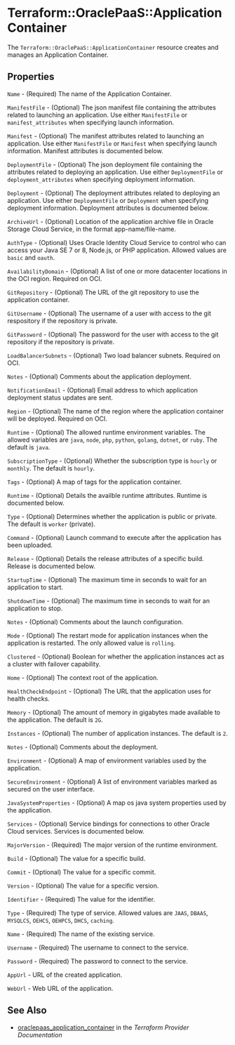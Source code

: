 # Terraform::OraclePaaS::ApplicationContainer

The `Terraform::OraclePaaS::ApplicationContainer` resource creates and manages an Application Container.

## Properties

`Name` - (Required) The name of the Application Container.

`ManifestFile` - (Optional) The json manifest file containing the attributes related to launching an application. Use either `ManifestFile` or `manifest_attributes` when specifying launch information.

`Manifest` - (Optional) The manifest attributes related to launching an application. Use either `ManifestFile` or `Manifest` when specifying launch information. Manifest attributes is documented below.

`DeploymentFile` - (Optional) The json deployment file containing the attributes related to deploying an application. Use either `DeploymentFile` or `deployment_attributes` when specifying deployment information.

`Deployment` - (Optional) The deployment attributes related to deploying an application. Use either `DeploymentFile` or `Deployment` when specifying deployment information. Deployment attributes is documented below.

`ArchiveUrl` - (Optional) Location of the application archive file in Oracle Storage Cloud Service, in the format app-name/file-name.

`AuthType` - (Optional) Uses Oracle Identity Cloud Service to control who can access your Java SE 7 or 8, Node.js, or PHP application. Allowed values are `basic` and `oauth`.

`AvailabilityDomain` - (Optional) A list of one or more datacenter locations in the OCI region. Required on OCI.

`GitRepository` - (Optional) The URL of the git repository to use the application container.

`GitUsername` - (Optional) The username of a user with access to the git respository if the repository is private.

`GitPassword` - (Optional) The password for the user with access to the git repository if the repository is private.

`LoadBalancerSubnets` - (Optional) Two load balancer subnets. Required on OCI.

`Notes` - (Optional) Comments about the application deployment.

`NotificationEmail` - (Optional) Email address to which application deployment status updates are sent.

`Region` - (Optional) The name of the region where the application container will be deployed. Required on OCI.

`Runtime` - (Optional) The allowed runtime environment variables. The allowed variables are `java`, `node`, `php`, `python`, `golang`, `dotnet`, or `ruby`. The default is `java`.

`SubscriptionType` - (Optional) Whether the subscription type is `hourly` or `monthly`. The default is `hourly`.

`Tags` - (Optional) A map of tags for the application container.

`Runtime` - (Optional) Details the availble runtime attributes. Runtime is documented below.

`Type` - (Optional) Determines whether the application is public or private. The default is `worker` (private).

`Command` - (Optional) Launch command to execute after the application has been uploaded.

`Release` - (Optional) Details the release attributes of a specific build. Release is documented below.

`StartupTime` - (Optional) The maximum time in seconds to wait for an application to start.

`ShutdownTime` - (Optional) The maximum time in seconds to wait for an application to stop.

`Notes` - (Optional) Comments about the launch configuration.

`Mode` - (Optional) The restart mode for application instances when the application is restarted. The only allowed value is `rolling`.

`Clustered` - (Optional) Boolean for whether the application instances act as a cluster with failover capability.

`Home` - (Optional) The context root of the application.

`HealthCheckEndpoint` - (Optional) The URL that the application uses for health checks.

`Memory` - (Optional) The amount of memory in gigabytes made available to the application. The default is `2G`.

`Instances` - (Optional) The number of application instances. The default is `2`.

`Notes` - (Optional) Comments about the deployment.

`Environment` - (Optional) A map of environment variables used by the application.

`SecureEnvironment` - (Optional) A list of environment variables marked as secured on the user interface.

`JavaSystemProperties` - (Optional) A map os java system properties used by the application.

`Services` - (Optional) Service bindings for connections to other Oracle Cloud services. Services is documented below.

`MajorVersion` - (Required) The major version of the runtime environment.

`Build` - (Optional) The value for a specific build.

`Commit` - (Optional) The value for a specific commit.

`Version` - (Optional) The value for a specific version.

`Identifier` - (Required) The value for the identifier.

`Type` - (Required) The type of service. Allowed values are `JAAS`, `DBAAS`, `MYSQLCS`, `OEHCS`, `OEHPCS`, `DHCS`, `caching`.

`Name` - (Required) The name of the existing service.

`Username` - (Required) The username to connect to the service.

`Password` - (Required) The password to connect to the service.

`AppUrl` - URL of the created application.

`WebUrl` - Web URL of the application.


## See Also

* [oraclepaas_application_container](https://www.terraform.io/docs/providers/oraclepaas/r/application_container.html) in the _Terraform Provider Documentation_